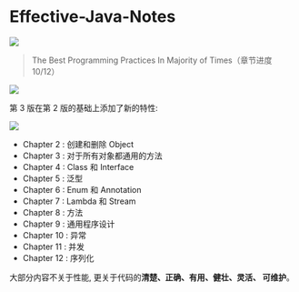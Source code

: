 # Effective-Java-Notes


![](https://img.shields.io/badge/%E8%BF%9B%E5%BA%A6-83.3%25-brightgreen.svg)


> The Best Programming Practices In Majority of Times（章节进度 10/12）


![](https://bucket-1255905387.cos.ap-shanghai.myqcloud.com/2018-11-06-19-56-59_r81.png)


第 3 版在第 2 版的基础上添加了新的特性:

![](https://bucket-1255905387.cos.ap-shanghai.myqcloud.com/2018-11-06-20-46-51_r78.png)


- Chapter 2 : 创建和删除 Object
- Chapter 3 : 对于所有对象都通用的方法
- Chapter 4 : Class 和 Interface
- Chapter 5 : 泛型
- Chapter 6 : Enum 和 Annotation
- Chapter 7 : Lambda 和 Stream
- Chapter 8 : 方法
- Chapter 9 : 通用程序设计
- Chapter 10 : 异常
- Chapter 11 : 并发
- Chapter 12 : 序列化

大部分内容不关于性能, 更关于代码的**清楚、正确、有用、健壮、灵活、 可维护**。


